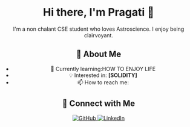 <div align="center">
  <h1>Hi there, I'm Pragati 👋</h1>
  <p>
    I'm a non chalant CSE student who loves Astroscience.
    I enjoy being clairvoyant.
    
  </p>
  
  <h2>🚀 About Me</h2>
  <ul>
    <li>🌱 Currently learning:HOW TO ENJOY LIFE</li>
    <li>💡 Interested in: <strong>[SOLIDITY]</strong></li>
    <li>📫 How to reach me: <a><href="pragativ005@gmail.com"</a></li>
  </ul>

  <h2>📌 Connect with Me</h2>
  <p>
    <a href="https://github.com/yourgithub" target="_blank">
      <img src="https://img.shields.io/badge/GitHub-333.svg?&style=for-the-badge&logo=github&logoColor=white" alt="GitHub" />
    </a>
    <a href="https://www.linkedin.com/in/" target="_blank">
      <img src="https://img.shields.io/badge/LinkedIn-0077B5.svg?&style=for-the-badge&logo=linkedin&logoColor=white" alt="LinkedIn" />
    </a>
  </p>
</div>

